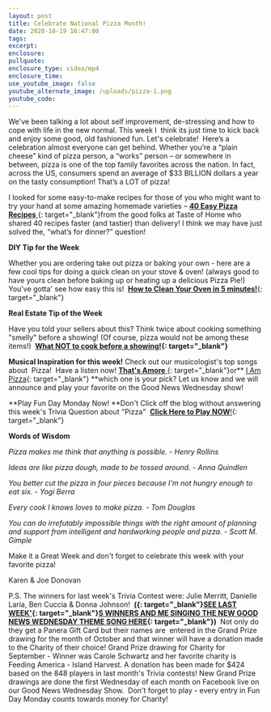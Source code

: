 ```yaml
---
layout: post
title: Celebrate National Pizza Month!
date: 2020-10-19 16:47:00
tags:
excerpt:
enclosure:
pullquote:
enclosure_type: video/mp4
enclosure_time:
use_youtube_image: false
youtube_alternate_image: /uploads/pizza-1.png
youtube_code:
---
```


We've been talking a lot about self improvement, de-stressing and how to cope with life in the new normal. This week I&nbsp; think its just time to kick back and enjoy some good, old fashioned fun. Let's celebrate\!&nbsp; Here’s a celebration almost everyone can get behind. Whether you’re a “plain cheese” kind of pizza person, a “works” person – or somewhere in between, pizza is one of the top family favorites across the nation. In fact, across the US, consumers spend an average of $33 BILLION dollars a year on the tasty consumption\! That’s a LOT of pizza\!

I looked for some easy-to-make recipes for those of you who might want to try your hand at some amazing homemade varieties –&nbsp;[**40 Easy Pizza Recipes**&nbsp;](https://t.e2ma.net/click/xu6l3c/5wd3tzj/tjvatg){: target="_blank"}from the good folks at Taste of Home who shared 40 recipes faster (and tastier) than delivery\! I think we may have just solved the, “what’s for dinner?” question\!&nbsp;

**DIY Tip for the Week**

Whether you are ordering take out pizza or baking your own - here are a few cool tips for doing a quick clean on your stove & oven\! (always good to have yours clean before baking up or heating up a delicious Pizza Pie\!) You've gotta' see how easy this is\! &nbsp;[**How to Clean Your Oven in 5 minutes\!**](https://t.e2ma.net/click/xu6l3c/5wd3tzj/9bwatg){: target="_blank"}

**Real Estate Tip of the Week**

Have you told your sellers about this? Think twice about cooking something "smelly" before a showing\! (Of course, pizza would not be among these items\!) &nbsp;**[What NOT to cook before a showing\!](https://t.e2ma.net/click/xu6l3c/5wd3tzj/p4watg){: target="_blank"}**

**Musical Inspiration for this week\!**&nbsp;Check out our musicologist's top songs about&nbsp; Pizza\!&nbsp; Have a listen now\!&nbsp;[**That's Amore**&nbsp;](https://t.e2ma.net/click/xu6l3c/5wd3tzj/5wxatg){: target="_blank"}or**&nbsp;[I Am Pizza](https://t.e2ma.net/click/xu6l3c/5wd3tzj/lpyatg){: target="_blank"}&nbsp;**which one is your pick? Let us know and we will announce and play your favorite on the Good News Wednesday show\!

**Play Fun Day Monday Now\!&nbsp;**Don't Click off the blog without answering this week's Trivia Question about "Pizza" &nbsp;[**Click Here to Play NOW**\!](https://t.e2ma.net/click/xu6l3c/5wd3tzj/1hzatg){: target="_blank"}

**Words of Wisdom**

*Pizza makes me think that anything is possible. - Henry Rollins*

*Ideas are like pizza dough, made to be tossed around. - Anna Quindlen*

*You better cut the pizza in four pieces because I'm not hungry enough to eat six. - Yogi Berra*

*Every cook I knows loves to make pizza. - Tom Douglas*

*You can do irrefutably impossible things with the right amount of planning and support from intelligent and hardworking people and pizza. - Scott M. Gimple*

Make it a Great Week and don't forget to celebrate this week with your favorite pizza\!

Karen & Joe Donovan

P.S. The winners for last week's Trivia Contest were: Julie Merritt, Danielle Laria, Ben Cuccia & Donna Johnson\! &nbsp;**[(](https://t.e2ma.net/click/xu6l3c/5wd3tzj/ha0atg){: target="_blank"}[SEE LAST WEEK'](https://t.e2ma.net/click/xu6l3c/5wd3tzj/x20atg){: target="_blank"}[S WINNERS AND ME SINGING THE NEW GOOD NEWS WEDNESDAY THEME SONG HERE](https://t.e2ma.net/click/xu6l3c/5wd3tzj/dv1atg){: target="_blank"})&nbsp;**&nbsp;Not only do they get a Panera Gift Card but their names are&nbsp; entered in the Grand Prize drawing for the month of October and that winner will have a donation made to the Charity of their choice\! Grand Prize drawing for Charity for September - Winner was Carole Schwartz and her favorite charity is Feeding America - Island Harvest. A donation has been made for $424&nbsp; based on the 848 players in last month's Trivia contests\! New Grand Prize drawings are done the first Wednesday of each month on Facebook live on our Good News Wednesday Show.&nbsp; Don't forget to play - every entry in Fun Day Monday counts towards money for Charity\!